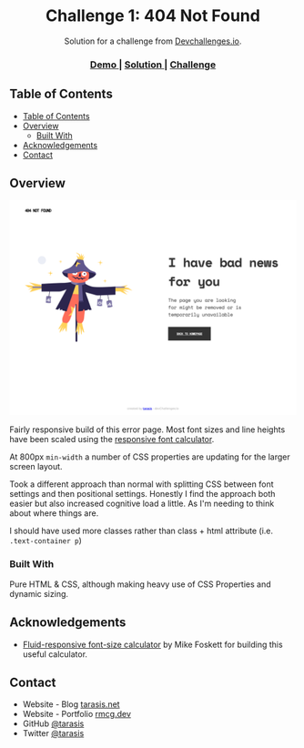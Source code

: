 <!-- Please update value in the {}  -->

<h1 align="center">Challenge 1: 404 Not Found</h1>

<div align="center">
   Solution for a challenge from  <a href="http://devchallenges.io" target="_blank">Devchallenges.io</a>.
</div>

<div align="center">
  <h3>
    <a href="https://tarasis.github.io/devchallenges/404-not-found/">
      Demo
    </a>
    <span> | </span>
    <a href="https://github.com/tarasis/tarasis.github.io/tree/main/projects/devchallenges/404-not-found/">
      Solution
    </a>
    <span> | </span>
    <a href="https://devchallenges.io/challenges/wBunSb7FPrIepJZAg0sY">
      Challenge
    </a>
  </h3>
</div>

<!-- TABLE OF CONTENTS -->

## Table of Contents

- [Table of Contents](#table-of-contents)
- [Overview](#overview)
  - [Built With](#built-with)
- [Acknowledgements](#acknowledgements)
- [Contact](#contact)

<!-- OVERVIEW -->

## Overview

![screenshot](./screenshot.png)

Fairly responsive build of this error page. Most font sizes and line heights have been scaled using the [responsive font calculator](https://websemantics.uk/tools/responsive-font-calculator/).

At 800px `min-width` a number of CSS properties are updating for the larger screen layout.

Took a different approach than normal with splitting CSS between font settings and then positional settings. Honestly I find the approach both easier but also increased cognitive load a little. As I'm needing to think about where things are.

I should have used more classes rather than class + html attribute (i.e. `.text-container p`)


### Built With

Pure HTML & CSS, although making heavy use of CSS Properties and dynamic sizing.

## Acknowledgements

- [Fluid-responsive font-size calculator](https://websemantics.uk/tools/responsive-font-calculator/) by Mike Foskett for building this useful calculator.

## Contact

- Website - Blog [tarasis.net](https://tarasis.net)
- Website - Portfolio [rmcg.dev](https://rmcg.dev)
- GitHub [@tarasis](https://github.com/tarasis)
- Twitter [@tarasis](https://twitter.com/tarasis)
